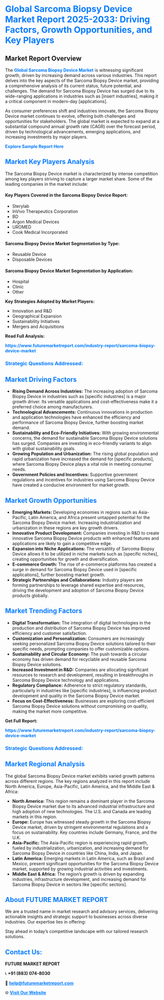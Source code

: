 <h1 style="color: #007BFF;">Global Sarcoma Biopsy Device Market Report 2025-2033: Driving Factors, Growth Opportunities, and Key Players</h1>

<section id="overview">
<h2>Market Report Overview</h2>
<p>The <a href="https://www.futuremarketreport.com/industry-report/sarcoma-biopsy-device-market" style="color: #007BFF; text-decoration: none;"><strong>Global Sarcoma Biopsy Device Market</strong></a> is witnessing significant growth, driven by increasing demand across various industries. This report delves into the key aspects of the Sarcoma Biopsy Device market, providing a comprehensive analysis of its current status, future potential, and challenges. The demand for Sarcoma Biopsy Device has surged due to its wide-ranging applications in industries such as [insert industries], making it a critical component in modern-day [applications].</p>
<p>As consumer preferences shift and industries innovate, the Sarcoma Biopsy Device market continues to evolve, offering both challenges and opportunities for stakeholders. The global market is expected to expand at a substantial compound annual growth rate (CAGR) over the forecast period, driven by technological advancements, emerging applications, and increasing investments by major players.</p>
</section>

<section id="overview">
<p><a href="https://www.futuremarketreport.com/request-sample/reportId=79276" style="color: #007BFF; text-decoration: none;"><strong>Explore Sample Report Here</strong></a></p>
</section>

<section id="key-players">
<h2 style="color: #007BFF;">Market Key Players Analysis</h2>
<p>The Sarcoma Biopsy Device market is characterized by intense competition among key players striving to capture a larger market share. Some of the leading companies in the market include:</p>
<h4>Key Players Covered in the Sarcoma Biopsy Device Report:</h4>
<ul><li>Sterylab</li><li>InVivo Therapeutics Corporation</li><li>BD</li><li>Argon Medical Devices</li><li>UROMED</li><li>Cook Medical Incorporated</li></ul>
<h4>Sarcoma Biopsy Device Market Segmentation by Type:</h4>
<ul><li>Reusable Device</li><li>Disposable Devices</li></ul>

<h4>Sarcoma Biopsy Device Market Segmentation by Application:</h4>
<ul><li>Hospital</li><li>Clinic</li><li>Other</li></ul>
<p><strong>Key Strategies Adopted by Market Players:</strong></p>
<ul>
<li>Innovation and R&D</li>
<li>Geographical Expansion</li>
<li>Sustainability Initiatives</li>
<li>Mergers and Acquisitions</li>
</ul>
</section>

<section>
<p><strong>Read Full Analysis: </strong></p><a href="https://www.futuremarketreport.com/industry-report/sarcoma-biopsy-device-market" style="color: #007BFF; text-decoration: none;"><strong>https://www.futuremarketreport.com/industry-report/sarcoma-biopsy-device-market</strong></a>
<h3 style="color: #007BFF;">Strategic Questions Addressed:</h3>
</section>

<section id="driving-factors">
<h2 style="color: #007BFF;">Market Driving Factors</h2>
<ul>
<li><strong>Rising Demand Across Industries:</strong> The increasing adoption of Sarcoma Biopsy Device in industries such as [specific industries] is a major growth driver. Its versatile applications and cost-effectiveness make it a preferred choice among manufacturers.</li>
<li><strong>Technological Advancements:</strong> Continuous innovations in production and application technologies have enhanced the efficiency and performance of Sarcoma Biopsy Device, further boosting market demand.</li>
<li><strong>Sustainability and Eco-Friendly Initiatives:</strong> With growing environmental concerns, the demand for sustainable Sarcoma Biopsy Device solutions has surged. Companies are investing in eco-friendly variants to align with global sustainability goals.</li>
<li><strong>Growing Population and Urbanization:</strong> The rising global population and rapid urbanization have increased the demand for [specific products], where Sarcoma Biopsy Device plays a vital role in meeting consumer needs.</li>
<li><strong>Government Policies and Incentives:</strong> Supportive government regulations and incentives for industries using Sarcoma Biopsy Device have created a conducive environment for market growth.</li>
</ul>
</section>

<section id="growth-opportunities">
<h2 style="color: #007BFF;">Market Growth Opportunities</h2>
<ul>
<li><strong>Emerging Markets:</strong> Developing economies in regions such as Asia-Pacific, Latin America, and Africa present untapped potential for the Sarcoma Biopsy Device market. Increasing industrialization and urbanization in these regions are key growth drivers.</li>
<li><strong>Innovative Product Development:</strong> Companies investing in R&D to create innovative Sarcoma Biopsy Device products with enhanced features and applications are likely to gain a competitive edge.</li>
<li><strong>Expansion into Niche Applications:</strong> The versatility of Sarcoma Biopsy Device allows it to be utilized in niche markets such as [specific niches], creating opportunities for growth and diversification.</li>
<li><strong>E-commerce Growth:</strong> The rise of e-commerce platforms has created a surge in demand for Sarcoma Biopsy Device used in [specific applications], further boosting market growth.</li>
<li><strong>Strategic Partnerships and Collaborations:</strong> Industry players are forming partnerships to leverage shared expertise and resources, driving the development and adoption of Sarcoma Biopsy Device products globally.</li>
</ul>
</section>

<section id="trending-factors">
<h2 style="color: #007BFF;">Market Trending Factors</h2>
<ul>
<li><strong>Digital Transformation:</strong> The integration of digital technologies in the production and distribution of Sarcoma Biopsy Device has improved efficiency and customer satisfaction.</li>
<li><strong>Customization and Personalization:</strong> Consumers are increasingly seeking personalized Sarcoma Biopsy Device solutions tailored to their specific needs, prompting companies to offer customizable options.</li>
<li><strong>Sustainability and Circular Economy:</strong> The push towards a circular economy has driven demand for recyclable and reusable Sarcoma Biopsy Device solutions.</li>
<li><strong>Increased Investment in R&D:</strong> Companies are allocating significant resources to research and development, resulting in breakthroughs in Sarcoma Biopsy Device technology and applications.</li>
<li><strong>Regulatory Compliance:</strong> Adherence to strict regulatory standards, particularly in industries like [specific industries], is influencing product development and quality in the Sarcoma Biopsy Device market.</li>
<li><strong>Focus on Cost-Effectiveness:</strong> Businesses are exploring cost-efficient Sarcoma Biopsy Device solutions without compromising on quality, making the market more competitive.</li>
</ul>
</section>

<section>
<p><strong>Get Full Report: </strong></p><a href="https://www.futuremarketreport.com/industry-report/sarcoma-biopsy-device-market" style="color: #007BFF; text-decoration: none;"><strong>https://www.futuremarketreport.com/industry-report/sarcoma-biopsy-device-market</strong></a>
<h3 style="color: #007BFF;">Strategic Questions Addressed:</h3>
</section>


<section id="regional-analysis">
<h2 style="color: #007BFF;">Market Regional Analysis</h2>
<p>The global Sarcoma Biopsy Device market exhibits varied growth patterns across different regions. The key regions analyzed in this report include North America, Europe, Asia-Pacific, Latin America, and the Middle East & Africa:</p>
<ul>
<li><strong>North America:</strong> This region remains a dominant player in the Sarcoma Biopsy Device market due to its advanced industrial infrastructure and high adoption of new technologies. The U.S. and Canada are leading markets in this region.</li>
<li><strong>Europe:</strong> Europe has witnessed steady growth in the Sarcoma Biopsy Device market, driven by stringent environmental regulations and a focus on sustainability. Key countries include Germany, France, and the U.K.</li>
<li><strong>Asia-Pacific:</strong> The Asia-Pacific region is experiencing rapid growth, fueled by industrialization, urbanization, and increasing demand for Sarcoma Biopsy Device in countries like China, India, and Japan.</li>
<li><strong>Latin America:</strong> Emerging markets in Latin America, such as Brazil and Mexico, present significant opportunities for the Sarcoma Biopsy Device market, supported by growing industrial activities and investments.</li>
<li><strong>Middle East & Africa:</strong> The region’s growth is driven by expanding industries, infrastructure development, and increasing demand for Sarcoma Biopsy Device in sectors like [specific sectors].</li>
</ul>
</section>

<footer>
<h2 style="color: #007BFF;">About FUTURE MARKET REPORT</h2>
<p>We are a trusted name in market research and advisory services, delivering actionable insights and strategic support to businesses across diverse industries. Our expertise lies in offering:</p>

<p>Stay ahead in today’s competitive landscape with our tailored research solutions.</p>

<h2 style="color: #007BFF;">Contact Us:</h2>
<p><strong>FUTURE MARKET REPORT</strong></p>
<p>📞 <strong>+91 (883) 074-8030</strong></p>
<p>📧 <strong><a href="mailto:help@futuremarketreport.com" style="color: #007BFF;">help@futuremarketreport.com</a></strong></p>
<p>🌐 <strong><a href="https://www.futuremarketreport.com/" style="color: #007BFF;">Visit Our Website</a></strong></p>
</footer>